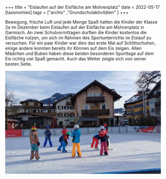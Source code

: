 +++
title = "Eislaufen auf der Eisfläche am Mohrenplatz"
date = 2022-05-17
[taxonomies]
tags = ["archiv" ,"Grundschulaktivitäten" ]
+++

Bewegung, frische Luft und jede Menge Spaß hatten die Kinder der Klasse 2a im Dezember beim Eislaufen auf der Eisfläche am Mohrenplatz in Garmisch. An zwei Schulvormittagen durften die Kinder kostenlos die Eisfläche nutzen, um sich im Rahmen des Sportunterrichts im Eislauf zu versuchen. Für ein paar Kinder war dies das erste Mal auf Schlittschuhen, einige andere konnten bereits ihr Können auf dem Eis zeigen. Allen Mädchen und Buben haben diese beiden besonderen Sporttage auf dem Eis richtig viel Spaß gemacht. Auch das Wetter zeigte sich von seiner besten Seite.

[![](images/Foto-Eislaufen-1024x676.jpg)](https://volksschule-partenkirchen.de/wp-content/uploads/Foto-Eislaufen.jpg)
